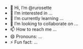 - 👋 Hi, I’m @rurosette
- 👀 I’m interested in ...
- 🌱 I’m currently learning ...
- 💞️ I’m looking to collaborate on ...
- 📫 How to reach me ...
- 😄 Pronouns: ...
- ⚡ Fun fact: ...

<!---
rurosette/rurosette is a ✨ special ✨ repository because its `README.md` (this file) appears on your GitHub profile.
You can click the Preview link to take a look at your changes.
--->
